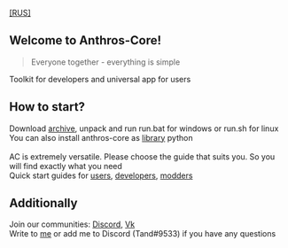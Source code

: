 [[RUS]](https://github.com/Thunder-Light/Anthros-Core/blob/main/src/anthros/docs/rus/README.md)

## Welcome to Anthros-Core!
> Everyone together - everything is simple</br>

Toolkit for developers and universal app for users</br>

## How to start?
Download [archive](https://github.com/Thunder-Light/Anthros-Core/archive/refs/heads/main.zip), unpack and run run.bat for windows or run.sh for linux</br>
You can also install anthros-core as [library](https://pypi.org/project/anthros-core/) python</br>
</br>
AC is extremely versatile. Please choose the guide that suits you. So you will find exactly what you need</br>
Quick start guides for [users](https://github.com/Thunder-Light/Anthros-Core/blob/main/src/anthros/docs/rus/users.md), [developers](https://github.com/Thunder-Light/Anthros-Core/blob/main/src/anthros/docs/rus/developers.md), [modders](https://github.com/Thunder-Light/Anthros-Core/blob/main/src/anthros/docs/rus/modeders.md)

## Additionally
Join our communities: [Discord](https://discord.gg/3zR4Ffa6mX), [Vk](https://vk.com/anthros)</br>
Write to [me](https://vk.com/thunder_light) or add me to Discord (Tand#9533) if you have any questions